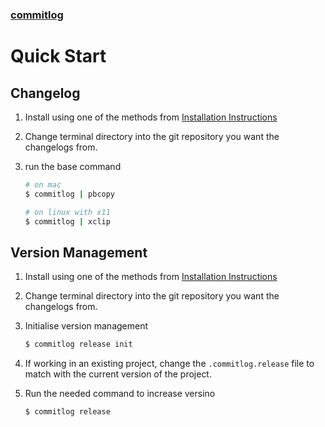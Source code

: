 ### [commitlog](/)

# Quick Start

## Changelog

1. Install using one of the methods from [Installation Instructions](/install)
2. Change terminal directory into the git repository you want the changelogs from.
3. run the base command

   ```sh
   # on mac
   $ commitlog | pbcopy

   # on linux with x11
   $ commitlog | xclip
   ```

## Version Management

1. Install using one of the methods from [Installation Instructions](/install)
2. Change terminal directory into the git repository you want the changelogs from.
3. Initialise version management

   ```sh
   $ commitlog release init
   ```

4. If working in an existing project, change the `.commitlog.release` file to match with the current version of the project.
5. Run the needed command to increase versino
   ```sh
   $ commitlog release
   ```
